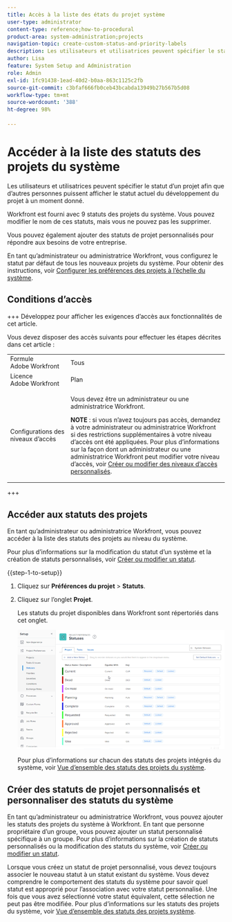 ```yaml
---
title: Accès à la liste des états du projet système
user-type: administrator
content-type: reference;how-to-procedural
product-area: system-administration;projects
navigation-topic: create-custom-status-and-priority-labels
description: Les utilisateurs et utilisatrices peuvent spécifier le statut d’un projet afin que d’autres personnes puissent afficher le statut actuel du développement du projet à un moment donné.
author: Lisa
feature: System Setup and Administration
role: Admin
exl-id: 1fc91438-1ead-40d2-b0aa-863c1125c2fb
source-git-commit: c3bfaf666fb0ceb43bcabda13949b27b567b5d08
workflow-type: tm+mt
source-wordcount: '388'
ht-degree: 98%

---
```


# Accéder à la liste des statuts des projets du système

Les utilisateurs et utilisatrices peuvent spécifier le statut d’un projet afin que d’autres personnes puissent afficher le statut actuel du développement du projet à un moment donné.

Workfront est fourni avec 9 statuts des projets du système. Vous pouvez modifier le nom de ces statuts, mais vous ne pouvez pas les supprimer.

Vous pouvez également ajouter des statuts de projet personnalisés pour répondre aux besoins de votre entreprise.

En tant qu’administrateur ou administratrice Workfront, vous configurez le statut par défaut de tous les nouveaux projets du système. Pour obtenir des instructions, voir [Configurer les préférences des projets à l’échelle du système](../../../administration-and-setup/set-up-workfront/configure-system-defaults/set-project-preferences.md).

## Conditions d’accès

+++ Développez pour afficher les exigences d’accès aux fonctionnalités de cet article.

Vous devez disposer des accès suivants pour effectuer les étapes décrites dans cet article :

<table style="table-layout:auto"> 
 <col> 
 <col> 
 <tbody> 
  <tr> 
   <td role="rowheader">Formule Adobe Workfront</td> 
   <td>Tous</td> 
  </tr> 
  <tr> 
   <td role="rowheader">Licence Adobe Workfront</td> 
   <td>Plan</td> 
  </tr> 
  <tr> 
   <td role="rowheader">Configurations des niveaux d’accès</td> 
   <td> <p>Vous devez être un administrateur ou une administratrice Workfront.</p> <p><b>NOTE</b> : si vous n’avez toujours pas accès, demandez à votre administrateur ou administratrice Workfront si des restrictions supplémentaires à votre niveau d’accès ont été appliquées. Pour plus d’informations sur la façon dont un administrateur ou une administratrice Workfront peut modifier votre niveau d’accès, voir <a href="../../../administration-and-setup/add-users/configure-and-grant-access/create-modify-access-levels.md" class="MCXref xref">Créer ou modifier des niveaux d’accès personnalisés</a>.</p> </td> 
  </tr> 
 </tbody> 
</table>

+++

## Accéder aux statuts des projets

En tant qu’administrateur ou administratrice Workfront, vous pouvez accéder à la liste des statuts des projets au niveau du système.

Pour plus d’informations sur la modification du statut d’un système et la création de statuts personnalisés, voir [Créer ou modifier un statut](../../../administration-and-setup/customize-workfront/creating-custom-status-and-priority-labels/create-or-edit-a-status.md).

{{step-1-to-setup}}

1. Cliquez sur **Préférences du projet** > **Statuts**.

1. Cliquez sur l’onglet **Projet**.

   Les statuts du projet disponibles dans Workfront sont répertoriés dans cet onglet.

   ![](assets/project-status.png)

   Pour plus d’informations sur chacun des statuts des projets intégrés du système, voir [Vue d’ensemble des statuts des projets du système](../../../administration-and-setup/customize-workfront/creating-custom-status-and-priority-labels/system-project-statuses.md).

## Créer des statuts de projet personnalisés et personnaliser des statuts du système

En tant qu’administrateur ou administratrice Workfront, vous pouvez ajouter les statuts des projets du système à Workfront. En tant que personne propriétaire d’un groupe, vous pouvez ajouter un statut personnalisé spécifique à un groupe. Pour plus d’informations sur la création de statuts personnalisés ou la modification des statuts du système, voir [Créer ou modifier un statut](../../../administration-and-setup/customize-workfront/creating-custom-status-and-priority-labels/create-or-edit-a-status.md).

Lorsque vous créez un statut de projet personnalisé, vous devez toujours associer le nouveau statut à un statut existant du système. Vous devez comprendre le comportement des statuts du système pour savoir quel statut est approprié pour l’association avec votre statut personnalisé. Une fois que vous avez sélectionné votre statut équivalent, cette sélection ne peut pas être modifiée. Pour plus d’informations sur les statuts des projets du système, voir [Vue d’ensemble des statuts des projets système](../../../administration-and-setup/customize-workfront/creating-custom-status-and-priority-labels/system-project-statuses.md).
